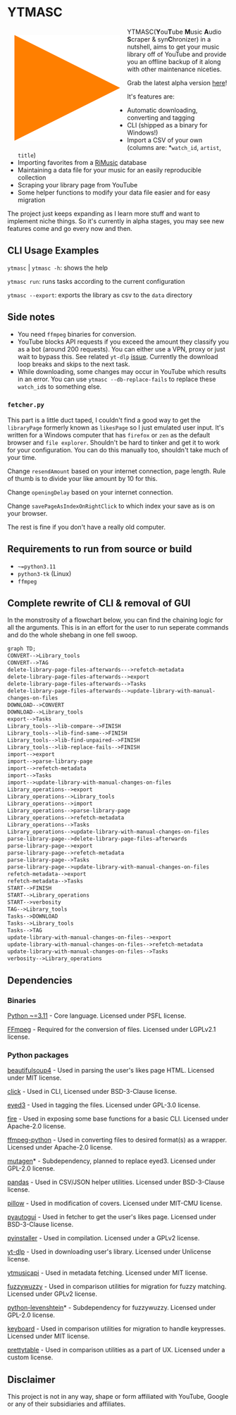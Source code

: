 # YTMASC

<a href="#"><img alt="horrible orange triangle" style="padding:16px;" align="left" src="assets/icon.svg"></a>

YTMASC(**Y**ou**T**ube **M**usic **A**udio **S**craper & syn**C**hronizer) in a nutshell, aims to get your music library off of YouTube and provide you an offline backup of it along with other maintenance niceties.

Grab the latest alpha version [here](https://github.com/Egezenn/YTMASC/releases)!

It's features are:

- Automatic downloading, converting and tagging
- CLI (shipped as a binary for Windows!)
- Import a CSV of your own (columns are: *`watch_id`, `artist`, `title`)
- Importing favorites from a [RiMusic](https://github.com/fast4x/RiMusic) database
- Maintaining a data file for your music for an easily reproducible collection
- Scraping your library page from YouTube
- Some helper functions to modify your data file easier and for easy migration

The project just keeps expanding as I learn more stuff and want to implement niche things. So it's currently in alpha stages, you may see new features come and go every now and then.

## CLI Usage Examples

`ytmasc` | `ytmasc -h`: shows the help

`ytmasc run`: runs tasks according to the current configuration

`ytmasc --export`: exports the library as csv to the `data` directory

## Side notes

- You need `ffmpeg` binaries for conversion.
- YouTube blocks API requests if you exceed the amount they classify you as a bot (around 200 requests). You can either use a VPN, proxy or just wait to bypass this. See related `yt-dlp` [issue](https://github.com/yt-dlp/yt-dlp/issues/10128). Currently the download loop breaks and skips to the next task.
- While downloading, some changes may occur in YouTube which results in an error.
You can use `ytmasc --db-replace-fails` to replace these `watch_id`s to something else.

### `fetcher.py`

This part is a little duct taped, I couldn't find a good way to get the `libraryPage` formerly known as `likesPage` so I just emulated user input. It's written for a Windows computer that has `firefox` or `zen` as the default browser and `file explorer`. Shouldn't be hard to tinker and get it to work for your configuration. You can do this manually too, shouldn't take much of your time.

Change `resendAmount` based on your internet connection, page length. Rule of thumb is to divide your like amount by 10 for this.

Change `openingDelay` based on your internet connection.

Change `savePageAsIndexOnRightClick` to which index your save as is on your browser.

The rest is fine if you don't have a really old computer.

## Requirements to run from source or build

- `~=python3.11`
- `python3-tk` (Linux)
- `ffmpeg`

## Complete rewrite of CLI & removal of GUI

In the monstrosity of a flowchart below, you can find the chaining logic for all the arguments. This is in an effort for the user to run seperate commands and do the whole shebang in one fell swoop.

```mermaid
graph TD;
CONVERT-->Library_tools
CONVERT-->TAG
delete-library-page-files-afterwards--->refetch-metadata
delete-library-page-files-afterwards-->export
delete-library-page-files-afterwards-->Tasks
delete-library-page-files-afterwards-->update-library-with-manual-changes-on-files
DOWNLOAD-->CONVERT
DOWNLOAD-->Library_tools
export-->Tasks
Library_tools-->lib-compare-->FINISH
Library_tools-->lib-find-same-->FINISH
Library_tools-->lib-find-unpaired-->FINISH
Library_tools-->lib-replace-fails-->FINISH
import-->export
import-->parse-library-page
import-->refetch-metadata
import-->Tasks
import-->update-library-with-manual-changes-on-files
Library_operations-->export
Library_operations-->Library_tools
Library_operations-->import
Library_operations-->parse-library-page
Library_operations-->refetch-metadata
Library_operations-->Tasks
Library_operations-->update-library-with-manual-changes-on-files
parse-library-page-->delete-library-page-files-afterwards
parse-library-page-->export
parse-library-page-->refetch-metadata
parse-library-page-->Tasks
parse-library-page-->update-library-with-manual-changes-on-files
refetch-metadata-->export
refetch-metadata-->Tasks
START-->FINISH
START-->Library_operations
START-->verbosity
TAG-->Library_tools
Tasks-->DOWNLOAD
Tasks-->Library_tools
Tasks-->TAG
update-library-with-manual-changes-on-files-->export
update-library-with-manual-changes-on-files-->refetch-metadata
update-library-with-manual-changes-on-files-->Tasks
verbosity-->Library_operations
```

## Dependencies

### Binaries

[Python ~=3.11](https://www.python.org/) - Core language. Licensed under PSFL license.

[FFmpeg](https://ffmpeg.org/) - Required for the conversion of files. Licensed under LGPLv2.1 license.

### Python packages

[beautifulsoup4](https://www.crummy.com/software/BeautifulSoup/) - Used in parsing the user's likes page HTML. Licensed under MIT license.

[click](https://github.com/pallets/click) - Used in CLI, Licensed under BSD-3-Clause license.

[eyed3](https://github.com/nicfit/eyeD3) - Used in tagging the files. Licensed under GPL-3.0 license.

[fire](https://github.com/google/python-fire) - Used in exposing some base functions for a basic CLI. Licensed under Apache-2.0 license.

[ffmpeg-python](https://github.com/kkroening/ffmpeg-python) - Used in converting files to desired format(s) as a wrapper. Licensed under Apache-2.0 license.

[mutagen](https://github.com/quodlibet/mutagen)* - Subdependency, planned to replace eyed3. Licensed under GPL-2.0 license.

[pandas](https://github.com/pandas-dev/pandas) - Used in CSV/JSON helper utilities. Licensed under BSD-3-Clause license.

[pillow](https://github.com/python-pillow/Pillow) - Used in modification of covers. Licensed under MIT-CMU license.

[pyautogui](https://github.com/asweigart/pyautogui) - Used in fetcher to get the user's likes page. Licensed under BSD-3-Clause license.

[pyinstaller](https://github.com/pyinstaller/pyinstaller) - Used in compilation. Licensed under a GPLv2 license.

[yt-dlp](https://github.com/yt-dlp/yt-dlp) - Used in downloading user's library. Licensed under Unlicense license.

[ytmusicapi](https://github.com/sigma67/ytmusicapi) - Used in metadata fetching. Licensed under MIT license.

[fuzzywuzzy](https://github.com/seatgeek/fuzzywuzzy) - Used in comparison utilities for migration for fuzzy matching. Licensed under GPLv2 license.

[python-levenshtein](https://github.com/rapidfuzz/python-Levenshtein)* - Subdependency for fuzzywuzzy. Licensed under GPL-2.0 license.

[keyboard](https://github.com/boppreh/keyboard) - Used in comparison utilities for migration to handle keypresses. Licensed under MIT license.

[prettytable](https://github.com/prettytable/prettytable) - Used in comparison utilities as a part of UX. Licensed under a custom license.

## Disclaimer

This project is not in any way, shape or form affiliated with YouTube, Google or any of their subsidiaries and affiliates.
